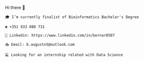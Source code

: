 Hi there 👋

    🎓 I’m currently finalist of Bioinformatics Bachelor's Degree
    
    ☎️ +351 933 080 731
    
    🔵 Linkedin: https://www.linkedin.com/in/bernar0507
    
    📥 Email: b.augusto5@outlook.com
    
    💻 Looking for an internship related with Data Science
